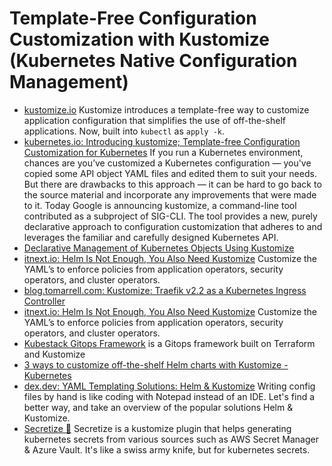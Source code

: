 # Template-Free Configuration Customization with Kustomize (Kubernetes Native Configuration Management)
- [kustomize.io](https://kustomize.io/) Kustomize introduces a template-free way to customize application configuration that simplifies the use of off-the-shelf applications. Now, built into ```kubectl``` as ```apply -k```.
- [kubernetes.io: Introducing kustomize; Template-free Configuration Customization for Kubernetes](https://kubernetes.io/blog/2018/05/29/introducing-kustomize-template-free-configuration-customization-for-kubernetes/) If you run a Kubernetes environment, chances are you’ve customized a Kubernetes configuration — you've copied some API object YAML files and edited them to suit your needs. But there are drawbacks to this approach — it can be hard to go back to the source material and incorporate any improvements that were made to it. Today Google is announcing kustomize, a command-line tool contributed as a subproject of SIG-CLI. The tool provides a new, purely declarative approach to configuration customization that adheres to and leverages the familiar and carefully designed Kubernetes API.
- [Declarative Management of Kubernetes Objects Using Kustomize](https://kubernetes.io/docs/tasks/manage-kubernetes-objects/kustomization/)
- [itnext.io: Helm Is Not Enough, You Also Need Kustomize](https://itnext.io/helm-is-not-enough-you-also-need-kustomize-82bae896816e) Customize the YAML’s to enforce policies from application operators, security operators, and cluster operators. 
- [blog.tomarrell.com: Kustomize: Traefik v2.2 as a Kubernetes Ingress Controller](https://blog.tomarrell.com/post/traefik_v2_on_kubernetes)
- [itnext.io: Helm Is Not Enough, You Also Need Kustomize](https://itnext.io/helm-is-not-enough-you-also-need-kustomize-82bae896816e) Customize the YAML’s to enforce policies from application operators, security operators, and cluster operators. 
- [Kubestack Gitops Framework](https://github.com/kbst/terraform-kubestack) is a Gitops framework built on Terraform and Kustomize
- [3 ways to customize off-the-shelf Helm charts with Kustomize - Kubernetes](https://tech.aabouzaid.com/2020/09/3-ways-to-customize-off-the-shelf-helm-charts-with-kustomize-kubernetes.html)
- [dex.dev: YAML Templating Solutions: Helm & Kustomize](https://www.dex.dev/dex-videos/templating-solutions) Writing config files by hand is like coding with Notepad instead of an IDE. Let's find a better way, and take an overview of the popular solutions Helm & Kustomize.
- [Secretize 🌟](https://github.com/bbl/secretize) Secretize is a kustomize plugin that helps generating kubernetes secrets from various sources such as AWS Secret Manager & Azure Vault. It's like a swiss army knife, but for kubernetes secrets.